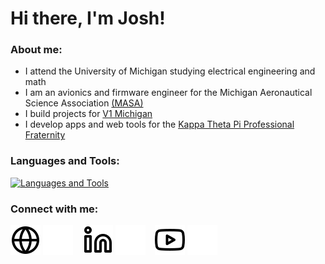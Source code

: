 # Hi there, I'm Josh! 

### About me:
- I attend the University of Michigan studying electrical engineering and math
- I am an avionics and firmware engineer for the Michigan Aeronautical Science Association [(MASA)](https://masa.engin.umich.edu/)
- I build projects for [V1 Michigan](https://v1michigan.com)
- I develop apps and web tools for the [Kappa Theta Pi Professional Fraternity](https://ktpmichigan.com/)

### Languages and Tools:

[![Languages and Tools](https://skillicons.dev/icons?i=arduino,bash,c,cpp,css,dart,fastapi,figma,flutter,git,html,java,js,latex,linux,matlab,nextjs,nodejs,npm,opencv,powershell,py,raspberrypi,react,sklearn,tailwind,ts&theme=dark)](https://mildjosh.com/projects)

[website]: https://mildjosh.com
[linkedin]: https://linkedin.com/in/mildjosh
[youtube]: https://youtube.com/mildjosh

### Connect with me:

[![website](./img/globe-light.svg)](https://mildjosh.com#gh-light-mode-only)
[![website](./img/globe-dark.svg)](https://mildjosh.com#gh-dark-mode-only)
&nbsp;&nbsp;
[![website](./img/linkedin-light.svg)](https://linkedin.com/in/codeSTACKr#gh-light-mode-only)
[![website](./img/linkedin-dark.svg)](https://linkedin.com/in/codeSTACKr#gh-dark-mode-only)
&nbsp;&nbsp;
[![website](./img/youtube-light.svg)](https://youtube.com/codestackr#gh-light-mode-only)
[![website](./img/youtube-dark.svg)](https://youtube.com/codestackr#gh-dark-mode-only)

